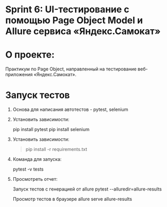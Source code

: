 # Sprint 6: UI-тестирование с помощью Page Object Model и Allure сервиса «Яндекс.Самокат»


# О проекте:

Практикум по Page Object, направленный на тестирование веб-приложения «Яндекс.Самокат».



# Запуск тестов

1. Основа для написания автотестов - pytest, selenium
    
2. Установить зависимости:
    
    
    pip install pytest
    pip install selenium

3. Установить зависимости:

     > pip install -r requirements.txt


4. Команда для запуска: 
    
    
    pytest -v tests

5. Просмотреть отчет:
 
    Запуск тестов с генерацией от allure 
    pytest --alluredir=allure-results
    
    Просмотр тестов в браузере
    allure serve allure-results

